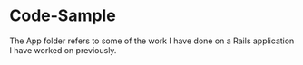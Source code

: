 # Code-Sample
The App folder refers to some of the work I have done on a Rails application I have worked on previously.
